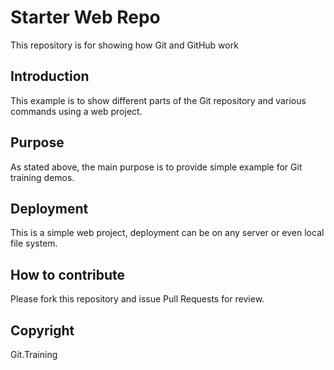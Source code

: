 # Starter Web Repo

This repository is for showing how Git and GitHub work

## Introduction

This example is to show different parts of the Git repository and various commands using a web project.

## Purpose

As stated above, the main purpose is to provide simple example for Git training demos.

## Deployment

This is a simple web project, deployment can be on any server or even local file system.

## How to contribute

Please fork this repository and issue Pull Requests for review.

## Copyright

Git.Training